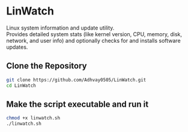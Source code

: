 # LinWatch

Linux system information and update utility.  
Provides detailed system stats (like kernel version, CPU, memory, disk, network, and user info) and optionally checks for and installs software updates.

## Clone the Repository

```bash
git clone https://github.com/Adhvay0505/LinWatch.git
cd LinWatch
```
## Make the script executable and run it
```bash
chmod +x linwatch.sh
./linwatch.sh
